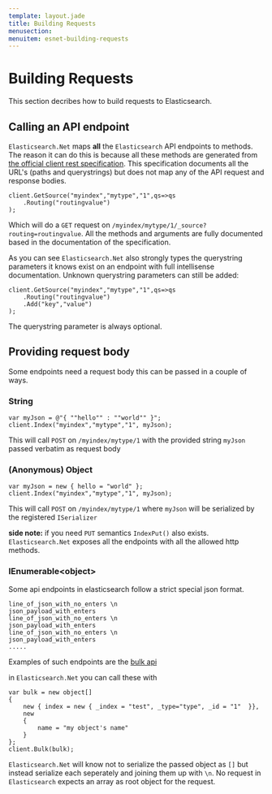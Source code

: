 ```yaml
---
template: layout.jade
title: Building Requests
menusection: 
menuitem: esnet-building-requests
---
```


# Building Requests

This section decribes how to build requests to Elasticsearch.

## Calling an API endpoint

`Elasticsearch.Net` maps **all** the `Elasticsearch` API endpoints to methods. The reason it can do this is because all these methods are generated from 
[the official client rest specification](https://github.com/elasticsearch/elasticsearch/tree/master/rest-api-spec/api). This specification documents all 
the URL's (paths and querystrings) but does not map any of the API request and response bodies.

    client.GetSource("myindex","mytype","1",qs=>qs
        .Routing("routingvalue")
    );

Which will do a `GET` request on `/myindex/mytype/1/_source?routing=routingvalue`. 
All the methods and arguments are fully documented based in the documentation of the specification. 

As you can see `Elasticsearch.Net` also strongly types the querystring parameters it knows exist on an endpoint with full intellisense documentation. 
Unknown querystring parameters can still be added:

    client.GetSource("myindex","mytype","1",qs=>qs
        .Routing("routingvalue")
        .Add("key","value")
    );

The querystring parameter is always optional.

## Providing request body

Some endpoints need a request body this can be passed in a couple of ways.

### String

    var myJson = @"{ ""hello"" : ""world"" }";
    client.Index("myindex","mytype","1", myJson);

This will call `POST` on `/myindex/mytype/1` with the provided string `myJson` passed verbatim as request body

### (Anonymous) Object

    var myJson = new { hello = "world" };
    client.Index("myindex","mytype","1", myJson);

This will call `POST` on `/myindex/mytype/1` where `myJson` will be serialized by the registered `ISerializer`

**side note:** if you need `PUT` semantics `IndexPut()` also exists. `Elasticsearch.Net` exposes all the endpoints with all the allowed
http methods.

### IEnumerable&lt;object&gt; 

Some api endpoints in elasticsearch follow a strict special json format. 

    line_of_json_with_no_enters \n
    json_payload_with_enters
    line_of_json_with_no_enters \n
    json_payload_with_enters
    line_of_json_with_no_enters \n
    json_payload_with_enters
    .....

Examples of such endpoints are the [bulk api](http://www.elasticsearch.org/guide/en/elasticsearch/reference/current/docs-bulk.html#docs-bulk)

in `Elasticsearch.Net` you can call these with

    var bulk = new object[]
    {
        new { index = new { _index = "test", _type="type", _id = "1"  }},
        new
        {
            name = "my object's name"
        }
    };
    client.Bulk(bulk);

`Elasticsearch.Net` will know not to serialize the passed object as `[]` but instead serialize each seperately and joining them up with `\n`. 
No request in `Elasticsearch` expects an array as root object for the request.
